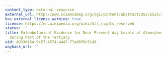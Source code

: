 ```yaml
---
content_type: external-resource
external_url: http://www.sciencemag.org/cgi/content/abstract/292/5525/2310
has_external_license_warning: true
license: https://en.wikipedia.org/wiki/All_rights_reserved
status: ''
title: Paleobotanical Evidence for Near Present-day Levels of Atmospheric CO<sub>2</sub>
  during Part of the Tertiary
uid: 4033645a-9c57-4574-a447-77ad0f8c5149
wayback_url: ''
---
```


